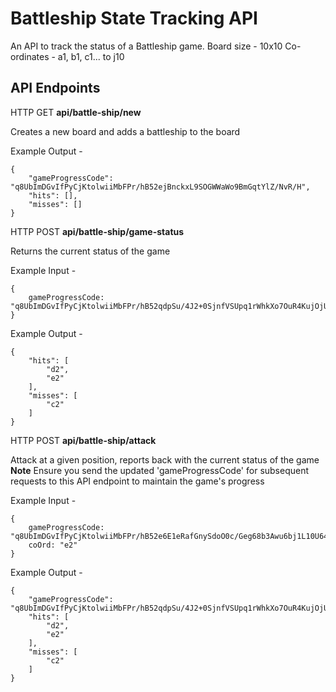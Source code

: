 # Battleship State Tracking API
An API to track the status of a Battleship game.
Board size - 10x10
Co-ordinates - a1, b1, c1... to j10

## API Endpoints
HTTP GET **api/battle-ship/new**

Creates a new board and adds a battleship to the board

Example Output - 
```
{
    "gameProgressCode": "q8UbImDGvIfPyCjKtolwiiMbFPr/hB52ejBnckxL9SOGWWaWo9BmGqtYlZ/NvR/H",
    "hits": [],
    "misses": []
}
```

HTTP POST **api/battle-ship/game-status**

Returns the current status of the game

Example Input - 
```
{
	gameProgressCode: "q8UbImDGvIfPyCjKtolwiiMbFPr/hB52qdpSu/4J2+0SjnfVSUpq1rWhkXo7OuR4KujOjUbQ/jw="
}
```

Example Output - 
```
{
    "hits": [
        "d2",
        "e2"
    ],
    "misses": [
        "c2"
    ]
}
```

HTTP POST **api/battle-ship/attack**

Attack at a given position, reports back with the current status of the game
**Note** Ensure you send the updated 'gameProgressCode' for subsequent requests to this API endpoint to maintain the game's progress

Example Input - 
```
{
	gameProgressCode: "q8UbImDGvIfPyCjKtolwiiMbFPr/hB52e6E1eRafGnySdoO0c/Geg68b3Awu6bj1L10U64yntY0=",
	coOrd: "e2"
}
```

Example Output - 
```
{
    "gameProgressCode": "q8UbImDGvIfPyCjKtolwiiMbFPr/hB52qdpSu/4J2+0SjnfVSUpq1rWhkXo7OuR4KujOjUbQ/jw=",
    "hits": [
        "d2",
        "e2"
    ],
    "misses": [
        "c2"
    ]
}
```

